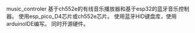 music_controler
基于ch552e的有线音乐播放器和基于esp32的蓝牙音乐控制器。
使用esp_pico_D4芯片或ch552e芯片。
使用蓝牙HID键盘库，使用arduinoIDE编写。
同时开源硬件。